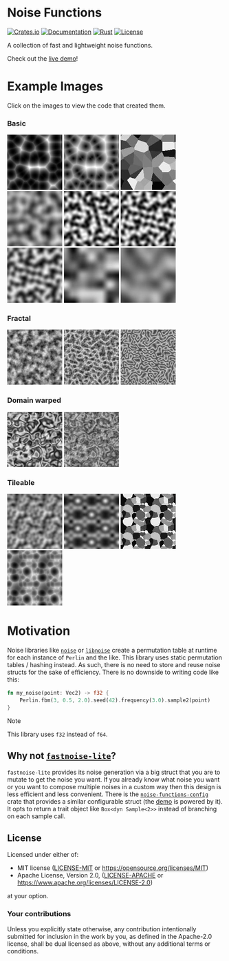 # Noise Functions

[![Crates.io](https://img.shields.io/crates/v/noise-functions.svg)](https://crates.io/crates/noise-functions)
[![Documentation](https://img.shields.io/docsrs/noise-functions)](https://docs.rs/noise-functions)
[![Rust](https://img.shields.io/crates/msrv/noise-functions)](#)
[![License](https://img.shields.io/crates/l/noise_functions)](#license)

A collection of fast and lightweight noise functions.

Check out the [live demo][demo]!

# Example Images
Click on the images to view the code that created them.

### Basic
[![](/example-images/cell_distance_sq.jpg "Cell Distance Squared")](https://github.com/bluurryy/noise-functions/blob/014d4159f3ddfa5d9d6f03bffd17eecf40de8388/generate-example-images/src/main.rs#L36)
[![](/example-images/cell_distance.jpg "Cell Distance")](https://github.com/bluurryy/noise-functions/blob/014d4159f3ddfa5d9d6f03bffd17eecf40de8388/generate-example-images/src/main.rs#L37)
[![](/example-images/cell_value.jpg "Cell Value")](https://github.com/bluurryy/noise-functions/blob/014d4159f3ddfa5d9d6f03bffd17eecf40de8388/generate-example-images/src/main.rs#L39)
[![](/example-images/perlin.jpg "Perlin")](https://github.com/bluurryy/noise-functions/blob/014d4159f3ddfa5d9d6f03bffd17eecf40de8388/generate-example-images/src/main.rs#L40)
[![](/example-images/simplex.jpg "Simplex")](https://github.com/bluurryy/noise-functions/blob/014d4159f3ddfa5d9d6f03bffd17eecf40de8388/generate-example-images/src/main.rs#L41)
[![](/example-images/open_simplex_2.jpg "OpenSimplex2")](https://github.com/bluurryy/noise-functions/blob/014d4159f3ddfa5d9d6f03bffd17eecf40de8388/generate-example-images/src/main.rs#L42)
[![](/example-images/open_simplex_2s.jpg "OpenSimplex2s")](https://github.com/bluurryy/noise-functions/blob/014d4159f3ddfa5d9d6f03bffd17eecf40de8388/generate-example-images/src/main.rs#L43)
[![](/example-images/value.jpg "Value")](https://github.com/bluurryy/noise-functions/blob/014d4159f3ddfa5d9d6f03bffd17eecf40de8388/generate-example-images/src/main.rs#L44)
[![](/example-images/value_cubic.jpg "Value Cubic")](https://github.com/bluurryy/noise-functions/blob/014d4159f3ddfa5d9d6f03bffd17eecf40de8388/generate-example-images/src/main.rs#L45)

### Fractal
[![](/example-images/fbm.jpg "Fbm (OpenSimplex2)")](https://github.com/bluurryy/noise-functions/blob/014d4159f3ddfa5d9d6f03bffd17eecf40de8388/generate-example-images/src/main.rs#L47)
[![](/example-images/ridged.jpg "Ridged (OpenSimplex2)")](https://github.com/bluurryy/noise-functions/blob/014d4159f3ddfa5d9d6f03bffd17eecf40de8388/generate-example-images/src/main.rs#L48)
[![](/example-images/ping_pong.jpg "Ping Pong (OpenSimplex2)")](https://github.com/bluurryy/noise-functions/blob/014d4159f3ddfa5d9d6f03bffd17eecf40de8388/generate-example-images/src/main.rs#L49)

### Domain warped
[![](/example-images/warped.jpg "Domain Warped (OpenSimplex2s)")](https://github.com/bluurryy/noise-functions/blob/014d4159f3ddfa5d9d6f03bffd17eecf40de8388/generate-example-images/src/main.rs#L51)
[![](/example-images/warped_fbm.jpg "Domain Warped Fbm (OpenSimplex2s)")](https://github.com/bluurryy/noise-functions/blob/014d4159f3ddfa5d9d6f03bffd17eecf40de8388/generate-example-images/src/main.rs#L61)

### Tileable
[![](/example-images/tileable_perlin.jpg "Tileable (Perlin)")](https://github.com/bluurryy/noise-functions/blob/014d4159f3ddfa5d9d6f03bffd17eecf40de8388/generate-example-images/src/main.rs#L73)
[![](/example-images/tileable_value.jpg "Tileable (Value)")](https://github.com/bluurryy/noise-functions/blob/014d4159f3ddfa5d9d6f03bffd17eecf40de8388/generate-example-images/src/main.rs#L75)
[![](/example-images/tileable_cell_value.jpg "Tileable (CellValue)")](https://github.com/bluurryy/noise-functions/blob/014d4159f3ddfa5d9d6f03bffd17eecf40de8388/generate-example-images/src/main.rs#L77)
[![](/example-images/tileable_cell_distance_sq.jpg "Tileable (CellDistanceSq)")](https://github.com/bluurryy/noise-functions/blob/014d4159f3ddfa5d9d6f03bffd17eecf40de8388/generate-example-images/src/main.rs#L79)

# Motivation
Noise libraries like [`noise`](https://docs.rs/noise) or [`libnoise`](https://docs.rs/libnoise) create a permutation table at runtime for each instance of `Perlin` and the like. This library uses static permutation tables / hashing instead. As such, there is no need to store and reuse noise structs for the sake of efficiency. There is no downside to writing code like this:
```rust
fn my_noise(point: Vec2) -> f32 {
    Perlin.fbm(3, 0.5, 2.0).seed(42).frequency(3.0).sample2(point)
}
```

> [!NOTE]
> This library uses `f32` instead of `f64`.

## Why not [`fastnoise-lite`](https://docs.rs/fastnoise-lite)?
`fastnoise-lite` provides its noise generation via a big struct that you are to mutate to get the noise you want. If you already know what noise you want or you want to compose multiple noises in a custom way then this design is less efficient and less convenient. There is the [`noise-functions-config`][config] crate that provides a similar configurable struct (the [demo] is powered by it). It opts to return a trait object like `Box<dyn Sample<2>>` instead of branching on each sample call.

[config]: https://docs.rs/noise-functions-config
[demo]: https://bluurryy.github.io/noise-functions-demo/

## License

Licensed under either of:

 * MIT license ([LICENSE-MIT](LICENSE-MIT) or https://opensource.org/licenses/MIT)
 * Apache License, Version 2.0, ([LICENSE-APACHE](LICENSE-APACHE) or https://www.apache.org/licenses/LICENSE-2.0)

at your option.

### Your contributions

Unless you explicitly state otherwise,
any contribution intentionally submitted for inclusion in the work by you,
as defined in the Apache-2.0 license, 
shall be dual licensed as above,
without any additional terms or conditions.
